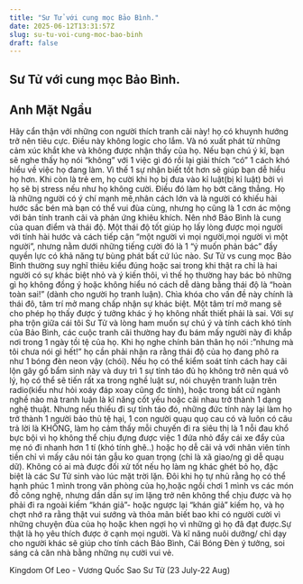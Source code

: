 ```yaml
---
title: "Sư Tử với cung mọc Bảo Bình."
date: 2025-06-12T13:31:57Z
slug: su-tu-voi-cung-moc-bao-binh
draft: false
---
```


## Sư Tử với cung mọc Bảo Bình.

## Anh Mặt Ngầu

Hãy cẩn thận với những con người thích tranh cãi này! họ có khuynh hướng trở nên tiêu cực. Điều này không logic cho lắm. Và nó xuất phát từ những cảm xúc khắt khe và không được nhận thấy của họ. Nếu bạn chú ý kĩ, bạn sẽ nghe thấy họ nói “không” với 1 việc gì đó rồi lại giải thích “có” 1 cách khó hiểu về việc họ đang làm. Vì thế 1 sự nhận biết tốt hơn sẽ giúp bạn dễ hiểu họ hơn. Khi còn là trẻ em, họ cười khi họ bị đưa vào kỉ luật(bị kỉ luật) bởi v​ì họ sẽ bị stress nếu như họ không cười. Điều đó làm họ bớt căng thẳng. Họ là những người có ý chí mạnh mẽ,nhân cách lớn và là người có khiếu hài hước sắc bén mà bạn có thể vui đùa cùng, nhưng họ cũng là 1 cơn ác mộng với bản tính tranh cãi và phản ứng khiêu khích. Nên nhớ Bảo Bình là cung của quan điểm và thái độ. Một thái độ tốt giúp họ lấy lòng được mọi người với tính hài hước và cách tiếp cận “một người vì mọi người,mọi người vì một người”, nhưng nằm dưới những tiếng cười đó là 1 “ý muốn phản bác” đầy quyền lực có khả năng tự bùng phát bất cứ lúc nào. Sư Tử vs cung mọc Bảo Bình thường suy nghĩ thiêu kiểu đúng hoặc sai trong khi thật ra chỉ là hai người có sự khác biệt nhỏ và ý kiến thôi, vì thế họ thường hay bác bỏ những gì họ không đồng ý hoặc không hiểu nó cách dễ dàng bằng thái độ là “hoàn toàn sai!” (dành cho người họ tranh luận). Chìa khóa cho vấn đề này chính là thái đô, tâm trí mở mang chấp nhận sự khác biệt. Một tâm trí mở mang sẽ cho phép họ thấy được ý tưởng khác ý họ không nhất thiết phải là sai. Với sự pha trộn giữa cái tôi Sư Tử và lòng ham muốn sự chú ý và tính cách khó tính của Bảo Bình, các cuộc tranh cãi thường hay đu bám mấy người này đi khắp nơi trong 1 ngày tồi tệ của họ. Khi họ nghe chính bản thân họ nói :”nhưng mà tôi chưa nói gì hết!” họ cần phải nhận ra rằng thái độ của họ đang phô ra như 1 bóng đèn neon vậy (chói). Nếu họ có thể kiểm soát tính cách hay cãi lộn gây gổ bẩm sinh này và duy trì 1 sự tỉnh táo đủ họ không trở nên quá vô lý, họ có thể sẽ tiến rất xa trong nghề luật sư, nói chuyện tranh luận trên radio(kiểu như hỏi xoáy đáp xoay cũng đc tính), hoặc trong bất cứ ngành nghề nào mà tranh luận là kĩ năng cốt yếu hoặc cãi nhau trở thành 1 dạng nghệ thuật. Nhưng nếu thiếu đi sự tỉnh táo đó, những đức tính này lại làm họ trở thành 1 người bảo thủ tệ hại, 1 con người quạu quọ cau có và luôn có câu trả lời là KHÔNG, làm họ cảm thấy mỗi chuyến đi ra siêu thị là 1 nỗi đau khổ bực bội vì họ không thể chịu đựng được việc 1 đứa nhỏ đẩy cái xe đẩy của mẹ nó đi nhanh hơn 1 tí (khó tính ghê..) hoặc họ dễ cãi vả với nhân viên tính tiền chỉ vì mấy câu nói tán gẫu ko quan trọng (chỉ là xã giao/ng gì dễ quạu dữ).
Không có ai mà được đối xử tốt nếu họ làm ng khác ghét bỏ họ, đặc biệt là các Sư Tử sinh vào lúc mặt trời lặn. Đôi khi họ tự nhủ rằng họ có thể hạnh phúc 1 mình trong văn phòng của họ,hoặc ngồi chơi 1 mình vs các món đồ công nghệ, nhưng dần dần sự im lặng trở nên không thể chịu được và họ phải đi ra ngoài kiếm “khán giả”- hoặc ngược lại “khán giả” kiếm họ, và họ chợt nhớ ra rằng thật vui sướng và thỏa mãn biết bao khi có người cười vì những chuyện đùa của họ hoặc khen ngợi họ vì những gì họ đã đạt được.Sự thật là họ yêu thích được ở cạnh mọi người. Và kĩ năng nuôi dưỡng/ chỉ dạy cho người khác sẽ giúp cho tính cách Bảo Bình, Cái Bóng Đèn ý tưởng, soi sáng cả căn nhà bằng những nụ cười vui vẻ. ​
 
Kingdom Of Leo - Vương Quốc Sao Sư Tử (23 July-22 Aug) ​